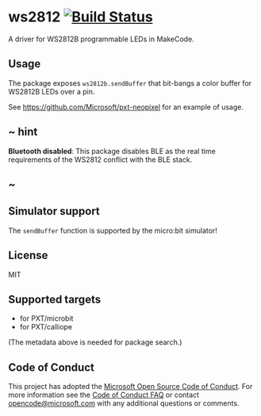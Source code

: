 # ws2812 [![Build Status](https://travis-ci.org/Microsoft/pxt-ws2812b.svg?branch=master)](https://travis-ci.org/Microsoft/pxt-ws2812b)

A driver for WS2812B programmable LEDs in MakeCode.

## Usage

The package exposes ``ws2812b.sendBuffer`` that bit-bangs a color buffer for WS2812B LEDs over a pin.

See https://github.com/Microsoft/pxt-neopixel for an example of usage.

## ~ hint
 
**Bluetooth disabled**: This package disables BLE as the real time requirements of the WS2812 conflict with the BLE stack.

## ~

## Simulator support

The ``sendBuffer`` function is supported by the micro:bit simulator!

## License

MIT

## Supported targets

* for PXT/microbit
* for PXT/calliope

(The metadata above is needed for package search.)


## Code of Conduct

This project has adopted the [Microsoft Open Source Code of Conduct](https://opensource.microsoft.com/codeofconduct/). For more information see the [Code of Conduct FAQ](https://opensource.microsoft.com/codeofconduct/faq/) or contact [opencode@microsoft.com](mailto:opencode@microsoft.com) with any additional questions or comments.
